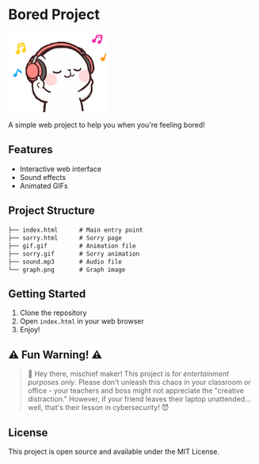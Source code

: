 # Bored Project

![Bored Project GIF](gif.gif)

A simple web project to help you when you're feeling bored!

## Features

- Interactive web interface
- Sound effects
- Animated GIFs

## Project Structure

```
├── index.html      # Main entry point
├── sorry.html      # Sorry page
├── gif.gif         # Animation file
├── sorry.gif       # Sorry animation
├── sound.mp3       # Audio file
└── graph.png       # Graph image
```

## Getting Started

1. Clone the repository
2. Open `index.html` in your web browser
3. Enjoy!

## ⚠️ Fun Warning! ⚠️

> 🤪 Hey there, mischief maker! This project is for *entertainment purposes only*. Please don't unleash this chaos in your classroom or office - your teachers and boss might not appreciate the "creative distraction." However, if your friend leaves their laptop unattended... well, that's their lesson in cybersecurity! 😈

## License

This project is open source and available under the MIT License.